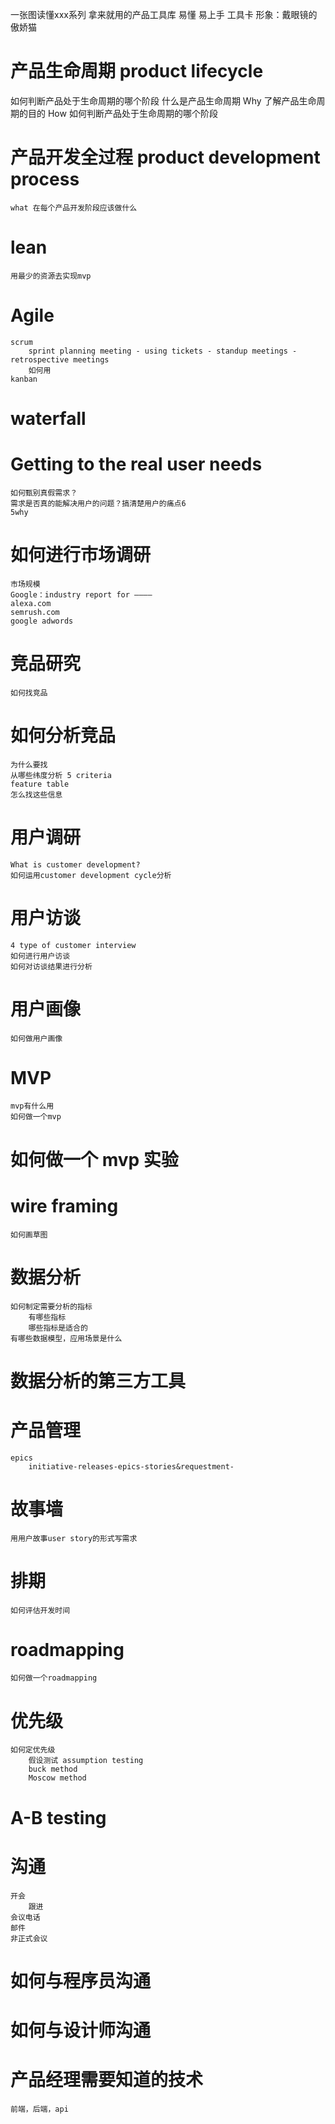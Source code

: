 一张图读懂xxx系列
拿来就用的产品工具库
易懂
易上手
工具卡
形象：戴眼镜的傲娇猫

# 产品生命周期 product lifecycle
如何判断产品处于生命周期的哪个阶段
  什么是产品生命周期
  Why 了解产品生命周期的目的
  How 如何判断产品处于生命周期的哪个阶段

# 产品开发全过程 product development process
	what 在每个产品开发阶段应该做什么

# lean
	用最少的资源去实现mvp

# Agile
	scrum	
		sprint planning meeting - using tickets - standup meetings - retrospective meetings
		如何用
	kanban

# waterfall

# Getting to the real user needs
	如何甄别真假需求？
	需求是否真的能解决用户的问题？搞清楚用户的痛点6
	5why

# 如何进行市场调研
	市场规模
	Google：industry report for ———— 
	alexa.com
	semrush.com
	google adwords


# 竞品研究
	如何找竞品

# 如何分析竞品
	为什么要找
	从哪些纬度分析 5 criteria
	feature table
	怎么找这些信息

# 用户调研
	What is customer development?
	如何运用customer development cycle分析

# 用户访谈
	4 type of customer interview
	如何进行用户访谈
	如何对访谈结果进行分析

# 用户画像
	如何做用户画像

# MVP
	mvp有什么用
	如何做一个mvp

# 如何做一个 mvp 实验

# wire framing
	如何画草图


# 数据分析
	如何制定需要分析的指标
		有哪些指标
		哪些指标是适合的
	有哪些数据模型，应用场景是什么

# 数据分析的第三方工具
	

# 产品管理
	epics
		initiative-releases-epics-stories&requestment-

# 故事墙
	用用户故事user story的形式写需求 

# 排期
	如何评估开发时间

# roadmapping
	如何做一个roadmapping

# 优先级
	如何定优先级
		假设测试 assumption testing
		buck method
		Moscow method


# A-B testing

# 沟通
	开会
		跟进
	会议电话
	邮件
	非正式会议

# 如何与程序员沟通

# 如何与设计师沟通

# 产品经理需要知道的技术
	前端，后端，api








